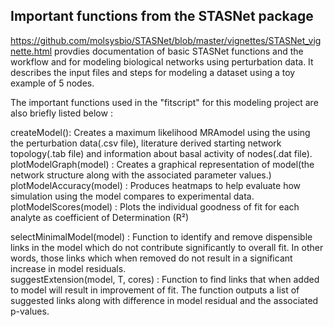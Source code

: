 
## Important functions from the STASNet package

https://github.com/molsysbio/STASNet/blob/master/vignettes/STASNet_vignette.html
provdies documentation of basic STASNet functions and the workflow and for modeling biological networks using perturbation data. It describes the input files and steps for modeling a dataset using a toy example of 5 nodes.

The important functions used in the "fitscript" for this modeling project are also briefly listed below :
  
createModel(): Creates a maximum likelihood MRAmodel using the using the perturbation data(.csv file), literature derived starting network topology(.tab file) and information about basal activity of nodes(.dat file).  
plotModelGraph(model) : Creates a graphical representation of model(the network structure along with the associated parameter values.)
plotModelAccuracy(model) : Produces heatmaps to help evaluate how simulation using the model compares to experimental data.
plotModelScores(model) : Plots the individual goodness of fit for each analyte as coefficient of Determination (R²) 

selectMinimalModel(model) : Function to identify and remove dispensible links in the model which do not contribute significantly to overall fit. In other words, those links which when removed do not result in a significant increase in model residuals.  
suggestExtension(model, T, cores) : Function to find links that when added to model will result in improvement of fit. The function outputs a list of suggested links along with difference in model residual and the associated p-values.





  
